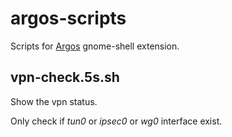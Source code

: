 # argos-scripts
Scripts for [Argos](https://github.com/p-e-w/argos) gnome-shell extension.

## vpn-check.5s.sh
Show the vpn status. 

Only check if _tun0_ or _ipsec0_ or _wg0_ interface exist.


